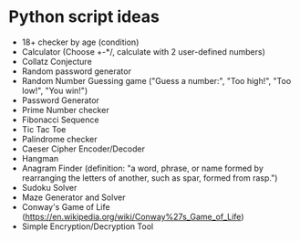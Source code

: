 # Python script ideas

- 18+ checker by age (condition)
- Calculator (Choose +-*/, calculate with 2 user-defined numbers)
- Collatz Conjecture
- Random password generator
- Random Number Guessing game ("Guess a number:", "Too high!", "Too low!", "You win!")
- Password Generator
- Prime Number checker
- Fibonacci Sequence
- Tic Tac Toe
- Palindrome checker
- Caeser Cipher Encoder/Decoder
- Hangman
- Anagram Finder (definition: "a word, phrase, or name formed by rearranging the letters of another, such as spar, formed from rasp.")
- Sudoku Solver
- Maze Generator and Solver
- Conway's Game of Life (<https://en.wikipedia.org/wiki/Conway%27s_Game_of_Life>)
- Simple Encryption/Decryption Tool
